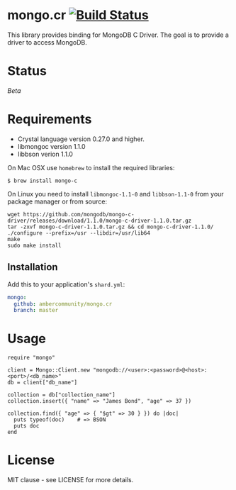 # mongo.cr [![Build Status](https://travis-ci.org/ambercommunity/mongo.cr.svg?branch=master)](https://travis-ci.org/ambercommunity/mongo.cr)

This library provides binding for MongoDB C Driver. The goal is to provide a driver to access MongoDB.

# Status

*Beta*

# Requirements

- Crystal language version 0.27.0 and higher.
- libmongoc version 1.1.0
- libbson verion 1.1.0

On Mac OSX use `homebrew` to install the required libraries:

```
$ brew install mongo-c
```

On Linux you need to install `libmongoc-1.1-0` and `libbson-1.1-0` from your package manager or from source:

```
wget https://github.com/mongodb/mongo-c-driver/releases/download/1.1.0/mongo-c-driver-1.1.0.tar.gz
tar -zxvf mongo-c-driver-1.1.0.tar.gz && cd mongo-c-driver-1.1.0/
./configure --prefix=/usr --libdir=/usr/lib64
make
sudo make install
```

## Installation

Add this to your application's `shard.yml`:

```yaml
mongo:
  github: ambercommunity/mongo.cr
  branch: master
```

# Usage

```crystal
require "mongo"

client = Mongo::Client.new "mongodb://<user>:<password>@<host>:<port>/<db_name>"
db = client["db_name"]

collection = db["collection_name"]
collection.insert({ "name" => "James Bond", "age" => 37 })

collection.find({ "age" => { "$gt" => 30 } }) do |doc|
  puts typeof(doc)    # => BSON
  puts doc
end
```

# License

MIT clause - see LICENSE for more details.
